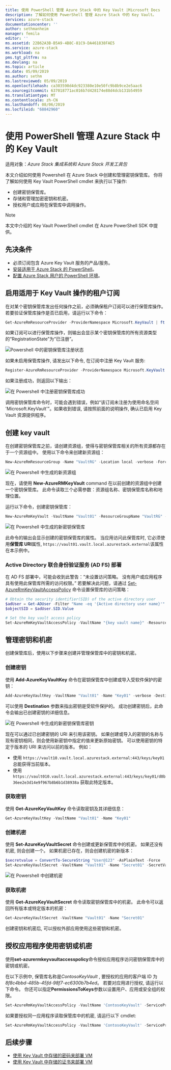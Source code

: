 ```yaml
---
title: 使用 PowerShell 管理 Azure Stack 中的 Key Vault |Microsoft Docs
description: 了解如何使用 PowerShell 管理 Azure Stack 中的 Key Vault。
services: azure-stack
documentationcenter: ''
author: sethmanheim
manager: femila
editor: ''
ms.assetid: 22B62A3B-B5A9-4B8C-81C9-DA461838FAE5
ms.service: azure-stack
ms.workload: na
pms.tgt_pltfrm: na
ms.devlang: na
ms.topic: article
ms.date: 05/09/2019
ms.author: sethm
ms.lastreviewed: 05/09/2019
ms.openlocfilehash: ca303590d4dc923380e10e50fc9b8b9ce2e5aac6
ms.sourcegitcommit: 637018771ac016b7d428174e88d4dcb131b54959
ms.translationtype: MT
ms.contentlocale: zh-CN
ms.lasthandoff: 08/06/2019
ms.locfileid: "68842960"
---
```

# <a name="manage-key-vault-in-azure-stack-using-powershell"></a>使用 PowerShell 管理 Azure Stack 中的 Key Vault

适用对象：*Azure Stack 集成系统和 Azure Stack 开发工具包*

本文介绍如何使用 Powershell 在 Azure Stack 中创建和管理密钥保管库。 你将了解如何使用 Key Vault PowerShell cmdlet 来执行以下操作:

* 创建密钥保管库。
* 存储和管理加密密钥和机密。
* 授权用户或应用在保管库中调用操作。

>[!NOTE]
>本文中介绍的 Key Vault PowerShell cmdlet 在 Azure PowerShell SDK 中提供。

## <a name="prerequisites"></a>先决条件

* 必须订阅包含 Azure Key Vault 服务的产品/服务。
* [安装适用于 Azure Stack 的 PowerShell](../operator/azure-stack-powershell-install.md)。
* [配置 Azure Stack 用户的 PowerShell 环境](azure-stack-powershell-configure-user.md)。

## <a name="enable-your-tenant-subscription-for-key-vault-operations"></a>启用适用于 Key Vault 操作的租户订阅

在对某个密钥保管库发出任何操作之前，必须确保租户订阅可以进行保管库操作。 若要验证保管库操作是否已启用，请运行以下命令：

```powershell  
Get-AzureRmResourceProvider -ProviderNamespace Microsoft.KeyVault | ft -Autosize
```

如果订阅可以进行保管库操作，则输出会显示某个密钥保管库的所有资源类型的“RegistrationState”为“已注册”。

![Powershell 中的密钥保管库注册状态](media/azure-stack-key-vault-manage-powershell/image1.png)

如果未启用保管库操作, 请发出以下命令, 在订阅中注册 Key Vault 服务:

```powershell
Register-AzureRmResourceProvider -ProviderNamespace Microsoft.KeyVault
```

如果注册成功，则返回以下输出：

![在 Powershell 中注册密钥保管库成功](media/azure-stack-key-vault-manage-powershell/image2.png)

调用密钥保管库命令时，可能会遇到错误，例如“该订阅未注册为使用命名空间 'Microsoft.KeyVault'”。如果收到错误, 请按照前面的说明操作, 确认已启用 Key Vault 资源提供程序。

## <a name="create-a-key-vault"></a>创建 key vault

在创建密钥保管库之前，请创建资源组，使得与密钥保管库相关的所有资源都存在于一个资源组中。 使用以下命令来创建新资源组：

```powershell
New-AzureRmResourceGroup -Name "VaultRG" -Location local -verbose -Force
```

![在 Powershell 中生成的新资源组](media/azure-stack-key-vault-manage-powershell/image3.png)

现在，请使用 **New-AzureRMKeyVault** command 在以前创建的资源组中创建一个密钥保管库。 此命令读取三个必需参数：资源组名称、密钥保管库名称和地理位置。

运行以下命令，创建密钥保管库：

```powershell
New-AzureRmKeyVault -VaultName "Vault01" -ResourceGroupName "VaultRG" -Location local -verbose
```

![在 Powershell 中生成的新密钥保管库](media/azure-stack-key-vault-manage-powershell/image4.png)

此命令的输出会显示创建的密钥保管库的属性。 当应用访问此保管库时, 它必须使用**保管库 URI**属性, `https://vault01.vault.local.azurestack.external`该属性在本示例中。

### <a name="active-directory-federation-services-ad-fs-deployment"></a>Active Directory 联合身份验证服务 (AD FS) 部署

在 AD FS 部署中，可能会收到此警告：“未设置访问策略。 没有用户或应用程序具有使用此保管库所需的访问权限。” 若要解决此问题，请通过 [Set-AzureRmKeyVaultAccessPolicy](#authorize-an-app-to-use-a-key-or-secret) 命令设置保管库的访问策略：

```powershell
# Obtain the security identifier(SID) of the active directory user
$adUser = Get-ADUser -Filter "Name -eq '{Active directory user name}'"
$objectSID = $adUser.SID.Value

# Set the key vault access policy
Set-AzureRmKeyVaultAccessPolicy -VaultName "{key vault name}" -ResourceGroupName "{resource group name}" -ObjectId "{object SID}" -PermissionsToKeys {permissionsToKeys} -PermissionsToSecrets {permissionsToSecrets} -BypassObjectIdValidation
```

## <a name="manage-keys-and-secrets"></a>管理密钥和机密

创建保管库后，使用以下步骤来创建并管理保管库中的密钥和机密。

### <a name="create-a-key"></a>创建密钥

使用 **Add-AzureKeyVaultKey** 命令在密钥保管库中创建或导入受软件保护的密钥：

```powershell
Add-AzureKeyVaultKey -VaultName "Vault01" -Name "Key01" -verbose -Destination Software
```

可以使用 **Destination** 参数来指出密钥是受软件保护的。 成功创建密钥后，此命令会输出已创建密钥的详细信息。

![在 Powershell 中生成的新密钥保管库密钥](media/azure-stack-key-vault-manage-powershell/image5.png)

现在可以通过已创建密钥的 URI 来引用该密钥。 如果创建或导入的密钥的名称与现有密钥相同，则会使用新密钥中指定的值来更新原始密钥。 可以使用密钥的特定于版本的 URI 来访问以前的版本。 例如：

* 使用 `https://vault10.vault.local.azurestack.external:443/keys/key01` 总能获得当前版本。
* 使用 `https://vault010.vault.local.azurestack.external:443/keys/key01/d0b36ee2e3d14e9f967b8b6b1d38938a` 获取此特定版本。

### <a name="get-a-key"></a>获取密钥

使用 **Get-AzureKeyVaultKey** 命令读取密钥及其详细信息：

```powershell
Get-AzureKeyVaultKey -VaultName "Vault01" -Name "Key01"
```

### <a name="create-a-secret"></a>创建机密

使用 **Set-AzureKeyVaultSecret** 命令创建或更新保管库中的机密。 如果还没有机密, 则会创建一个。 如果机密已存在，则会创建机密的新版本：

```powershell
$secretvalue = ConvertTo-SecureString "User@123" -AsPlainText -Force
Set-AzureKeyVaultSecret -VaultName "Vault01" -Name "Secret01" -SecretValue $secretvalue
```

![在 Powershell 中创建机密](media/azure-stack-key-vault-manage-powershell/image6.png)

### <a name="get-a-secret"></a>获取机密

使用 **Get-AzureKeyVaultSecret** 命令读取密钥保管库中的机密。 此命令可以返回所有版本或特定版本的机密：

```powershell
Get-AzureKeyVaultSecret -VaultName "Vault01" -Name "Secret01"
```

创建密钥和机密后, 可以授权外部应用使用这些密钥和机密。

## <a name="authorize-an-app-to-use-a-key-or-secret"></a>授权应用程序使用密钥或机密

使用**set-azurermkeyvaultaccesspolicy**命令授权应用程序访问密钥保管库中的密钥或机密。

在以下示例中, 保管库名称是*ContosoKeyVault* , 要授权的应用的客户端 ID 为*8f8c4bbd-485b-45fd-98f7-ec6300b7b4ed*。 若要对应用进行授权, 请运行以下命令。 你还可以指定**PermissionsToKeys**参数以设置用户、应用或安全组的权限。

```powershell
Set-AzureRmKeyVaultAccessPolicy -VaultName 'ContosoKeyVault' -ServicePrincipalName 8f8c4bbd-485b-45fd-98f7-ec6300b7b4ed -PermissionsToKeys decrypt,sign
```

如果要授权同一应用程序读取保管库中的机密, 请运行以下 cmdlet:

```powershell
Set-AzureRmKeyVaultAccessPolicy -VaultName 'ContosoKeyVault' -ServicePrincipalName 8f8c4bbd-485b-45fd-98f7-ec6300 -PermissionsToKeys Get
```

## <a name="next-steps"></a>后续步骤

* [使用 Key Vault 中存储的密码来部署 VM](azure-stack-key-vault-deploy-vm-with-secret.md)
* [使用 Key Vault 中存储的证书来部署 VM](azure-stack-key-vault-push-secret-into-vm.md)
